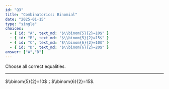 ```yaml
---
id: "Q3"
title: "Combinatorics: Binomial"
date: "2025-01-15"
type: "single"
choices:
  - { id: "A", text_md: "$\\binom{5}{2}=10$" }
  - { id: "B", text_md: "$\\binom{5}{2}=15$" }
  - { id: "C", text_md: "$\\binom{6}{2}=10$" }
  - { id: "D", text_md: "$\\binom{6}{2}=20$" }
answer: ["A","D"]
---
```

Choose all correct equalities.

---
$\\binom{5}{2}=10$；$\\binom{6}{2}=15$.